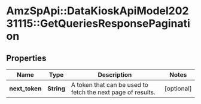 # AmzSpApi::DataKioskApiModel20231115::GetQueriesResponsePagination

## Properties
Name | Type | Description | Notes
------------ | ------------- | ------------- | -------------
**next_token** | **String** | A token that can be used to fetch the next page of results. | [optional] 

